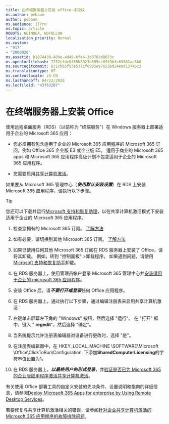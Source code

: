 ```yaml
---
title: 在终端服务器上安装 office-未授权
ms.author: pebaum
author: pebaum
ms.audience: ITPro
ms.topic: article
ROBOTS: NOINDEX, NOFOLLOW
localization_priority: Normal
ms.custom:
- "917"
- "2000020"
ms.assetid: b1074430-489e-4d49-bfe4-3d8783d8073c
ms.openlocfilehash: 7252efdc0f55b8923e685ec89f9b3c63882aa6b0
ms.sourcegitcommit: 631cbb5f03e5371f0995e976536d24e9d13746c3
ms.translationtype: MT
ms.contentlocale: zh-CN
ms.lasthandoff: 04/22/2020
ms.locfileid: "43763207"
---
```

# <a name="installing-office-on-a-terminal-server"></a>在终端服务器上安装 Office

使用远程桌面服务（RDS）（以前称为 "终端服务"）在 Windows 服务器上部署适用于企业的 Microsoft 365 应用：
  
- 您必须拥有包含适用于企业的 Microsoft 365 应用程序的 Microsoft 365 订阅，例如 Office 365 企业版 E3 或企业版 E5。 适用于商业的 Microsoft 365 apps 和 Microsoft 365 应用程序高级计划不包含适用于企业的 Microsoft 365 应用程序。

- 您需要启用[共享计算机激活](https://docs.microsoft.com/DeployOffice/overview-of-shared-computer-activation-for-office-365-proplus)。

如果要从 Microsoft 365 管理中心（***使用默认安装设置***）在 RDS 上安装 Microsoft 365 应用程序，请执行以下步骤。

> [!TIP]
> 您还可以下载并运行[Microsoft 支持和恢复助理](https://aka.ms/SaRA_OfficeSCA_M365Portal)，以在共享计算机激活模式下安装适用于企业的 Microsoft 365 应用程序。
  
1. 检查您拥有的 Microsoft 365 订阅。 [了解方法](https://docs.microsoft.com/office365/admin/admin-overview/what-subscription-do-i-have)

2. 如有必要，请切换到其他 Microsoft 365 订阅。 [了解方法](https://docs.microsoft.com/office365/admin/subscriptions-and-billing/switch-to-a-different-plan)

3. 如果已使用任何其他 Microsoft 365 订阅在 RDS 服务器上安装了 Office，请将其卸载。 例如，转到 "控制面板" \>卸载程序。 如果遇到问题，请使用[Microsoft 支持和恢复助手](https://aka.ms/SARA-OfficeUninstall-Alchemy)卸载。

4. 在 RDS 服务器上，使用管理员帐户登录 Microsoft 365 管理中心并[安装适用于企业的 microsoft 365 应用程序](https://portal.office.com/OLS/MySoftware.aspx)。

5. 安装 Office 后，请***不要打开或登录***任何 Office 应用程序。

6. 在 RDS 服务器上，通过执行以下步骤，通过编辑注册表来启用共享计算机激活：

1. 右键单击屏幕左下角的 "Windows" 按钮，然后选择 "运行"。 在 "打开" 框中，键入 " **regedit**"，然后选择 "确定"。

2. 当系统提示允许注册表编辑器对设备进行更改时，选择 "是"。

3. 在注册表编辑器中，在 HKEY_LOCAL_MACHINE \SOFTWARE\Microsoft \Office\ClickToRun\Configuration. 下添加**SharedComputerLicensing**的字符串值设置为1。

7. 在 RDS 服务器上，***以最终用户的形式登录***，并[验证是否已为 Microsoft 365 的企业版应用程序激活共享计算机激活](https://docs.microsoft.com/DeployOffice/troubleshoot-issues-with-shared-computer-activation-for-office-365-proplus#verify-that-activation-for-office-365-proplus-succeeded)。

有关使用 Office 部署工具的自定义安装的先决条件、设置说明和指南的详细信息，请参阅[Deploy Microsoft 365 Apps for enterprise by Using Remote Desktop Services](https://docs.microsoft.com/DeployOffice/deploy-office-365-proplus-by-using-remote-desktop-services)。
  
若要修复与共享计算机激活相关的错误，请参阅[针对企业共享计算机激活的 Microsoft 365 应用程序的故障排除问题](https://docs.microsoft.com/DeployOffice/troubleshoot-issues-with-shared-computer-activation-for-office-365-proplus)。
  